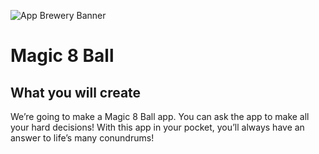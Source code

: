 ![App Brewery Banner](Documentation/AppBreweryBanner.png)

# Magic 8 Ball


## What you will create

We’re going to make a Magic 8 Ball app. You can ask the app to make all your hard decisions! With this app in your pocket, you’ll always have an answer to life’s many conundrums!

